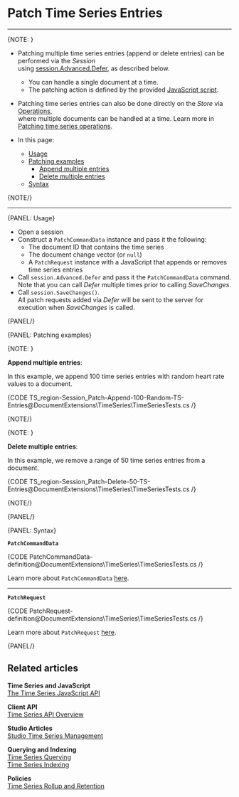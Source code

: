 ﻿# Patch Time Series Entries

---

{NOTE: }

* Patching multiple time series entries (append or delete entries) can be performed via the _Session_  
  using [session.Advanced.Defer](../../../../client-api/operations/patching/single-document#session-api-using-defer), as described below.
  * You can handle a single document at a time.
  * The patching action is defined by the provided [JavaScript script](../../../../document-extensions/timeseries/client-api/javascript-support).
  
* Patching time series entries can also be done directly on the _Store_ via [Operations](../../../../client-api/operations/what-are-operations),  
  where multiple documents can be handled at a time. Learn more in [Patching time series operations](../../../../document-extensions/timeseries/client-api/operations/patch).

* In this page:
   * [Usage](../../../../document-extensions/timeseries/client-api/session/patch#usage)  
   * [Patching examples](../../../../document-extensions/timeseries/client-api/session/patch#patching-examples)
     * [Append multiple entries](../../../../document-extensions/timeseries/client-api/session/patch#append-multiple-entries) 
     * [Delete multiple entries](../../../../document-extensions/timeseries/client-api/session/patch#delete-multiple-entries) 
   * [Syntax](../../../../document-extensions/timeseries/client-api/session/patch#syntax)

{NOTE/}

---

{PANEL: Usage}

* Open a session
* Construct a `PatchCommandData` instance and pass it the following:
    * The document ID that contains the time series
    * The document change vector (or `null`)
    * A `PatchRequest` instance with a JavaScript that appends or removes time series entries
* Call `session.Advanced.Defer` and pass it the `PatchCommandData` command.  
  Note that you can call _Defer_ multiple times prior to calling _SaveChanges_.
* Call `session.SaveChanges()`.  
  All patch requests added via _Defer_ will be sent to the server for execution when _SaveChanges_ is called.

{PANEL/}

{PANEL: Patching examples}

{NOTE: }

<a id="append-multiple-entries" /> __Append multiple entries__:

In this example, we append 100 time series entries with random heart rate values to a document.  

{CODE TS_region-Session_Patch-Append-100-Random-TS-Entries@DocumentExtensions\TimeSeries\TimeSeriesTests.cs /}

{NOTE/}

{NOTE: }

<a id="delete-multiple-entries" /> __Delete multiple entries__:

In this example, we remove a range of 50 time series entries from a document.  

{CODE TS_region-Session_Patch-Delete-50-TS-Entries@DocumentExtensions\TimeSeries\TimeSeriesTests.cs /}

{NOTE/}

{PANEL/}

{PANEL: Syntax}

**`PatchCommandData`**

{CODE PatchCommandData-definition@DocumentExtensions\TimeSeries\TimeSeriesTests.cs /}

Learn more about `PatchCommandData` [here](../../../../client-api/operations/patching/single-document#session-api-using-defer).

---

**`PatchRequest`**

{CODE PatchRequest-definition@DocumentExtensions\TimeSeries\TimeSeriesTests.cs /}

Learn more about `PatchRequest` [here](../../../../client-api/operations/patching/single-document#session-api-using-defer).

{PANEL/}

## Related articles

**Time Series and JavaScript**  
[The Time Series JavaScript API](../../../../document-extensions/timeseries/client-api/javascript-support)  

**Client API**  
[Time Series API Overview](../../../../document-extensions/timeseries/client-api/overview)

**Studio Articles**  
[Studio Time Series Management](../../../../studio/database/document-extensions/time-series)  

**Querying and Indexing**  
[Time Series Querying](../../../../document-extensions/timeseries/querying/overview-and-syntax)  
[Time Series Indexing](../../../../document-extensions/timeseries/indexing)  

**Policies**  
[Time Series Rollup and Retention](../../../../document-extensions/timeseries/rollup-and-retention)  

